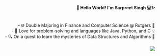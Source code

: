 #### <div align="right"> 👋 Hello World! I'm Sarpreet Singh 💻✨‎‎‎‎ </div>‏‏‎
<div align="right"> - 🌐 Double Majoring in Finance and Computer Science @ Rutgers 🚀 </div>
<div align="right"> - 🧠 Love for problem-solving and languages like Java, Python, and C 💡 </div>
<div align="right"> - 🔍 On a quest to learn the mysteries of Data Structures and Algorithms 🤖 </div>

<br/>  
<div align="right">
<img src="https://komarev.com/ghpvc/?username=zarpreet&style=flat-square&color=243045" align="center" />
</div>  

<!--
**zarpreet/zarpreet** is a ✨ _special_ ✨ repository because its `README.md` (this file) appears on your GitHub profile.

Here are some ideas to get you started:

- 🔭 I’m currently working on ...
- 🌱 I’m currently learning ...
- 👯 I’m looking to collaborate on ...
- 🤔 I’m looking for help with ...
- 💬 Ask me about ...
- 📫 How to reach me: ...
- 😄 Pronouns: ...
- ⚡ Fun fact: ...


-->

